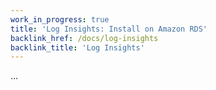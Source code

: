 ```yaml
---
work_in_progress: true
title: 'Log Insights: Install on Amazon RDS'
backlink_href: /docs/log-insights
backlink_title: 'Log Insights'
---
```


...
